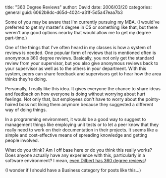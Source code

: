 
title: "360 Degree Reviews"
author: David
date: 2006/03/20
categories: general
guid: 6062b9dc-d65d-4024-a31f-5d5a47eaa7b3

Some of you may be aware that I'm currently pursuing my MBA. (I would've preferred to get my master's degree in CS or something like that, but there weren't any good options nearby that would allow me to get my degree part-time.)

One of the things that I've often heard in my classes is how a system of reviews is needed. One popular form of reviews that is mentioned often is anonymous 360 degree reviews. Basically, you not only get the standard review from your supervisor, but you also give anonymous reviews back to your supervisor as well as to the others in your department. With this system, peers can share feedback and supervisors get to hear how the area thinks they're doing.

Personally, I really like this idea. It gives everyone the chance to share ideas and feedback on how everyone is doing without worrying about hurt feelings. Not only that, but employees don't have to worry about the pointy-haired boss not liking them anymore because they suggested a different way of doing things.

In a programming environment, it would be a good way to suggest to management things like employing unit tests or to let a peer know that they really need to work on their documentation in their projects. It seems like a simple and cost-effective means of spreading knowledge and getting people involved.

What do you think? Am I off base here or do you think this really works? Does anyone actually have any experience with this, particularly in a software environment? I mean, [even Dilbert has 360 degree reviews](http://www.dilbert.com/comics/dilbert/archive/dilbert-20060319.html)!

(I wonder if I should have a Business category for posts like this...)

